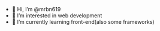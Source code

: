 - 👋 Hi, I’m @mrbn619
- 👀 I’m interested in web development
- 🌱 I’m currently learning front-end(also some frameworks)

<!---
mrbn619/mrbn619 is a ✨ special ✨ repository because its `README.md` (this file) appears on your GitHub profile.
You can click the Preview link to take a look at your changes.
--->
